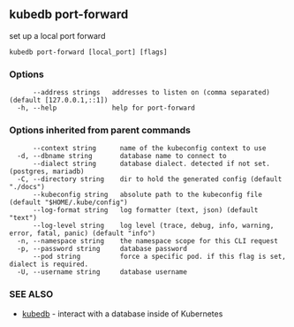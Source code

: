 ## kubedb port-forward

set up a local port forward

```
kubedb port-forward [local_port] [flags]
```

### Options

```
      --address strings   addresses to listen on (comma separated) (default [127.0.0.1,::1])
  -h, --help              help for port-forward
```

### Options inherited from parent commands

```
      --context string      name of the kubeconfig context to use
  -d, --dbname string       database name to connect to
      --dialect string      database dialect. detected if not set. (postgres, mariadb)
  -C, --directory string    dir to hold the generated config (default "./docs")
      --kubeconfig string   absolute path to the kubeconfig file (default "$HOME/.kube/config")
      --log-format string   log formatter (text, json) (default "text")
      --log-level string    log level (trace, debug, info, warning, error, fatal, panic) (default "info")
  -n, --namespace string    the namespace scope for this CLI request
  -p, --password string     database password
      --pod string          force a specific pod. if this flag is set, dialect is required.
  -U, --username string     database username
```

### SEE ALSO

* [kubedb](kubedb.md)	 - interact with a database inside of Kubernetes


